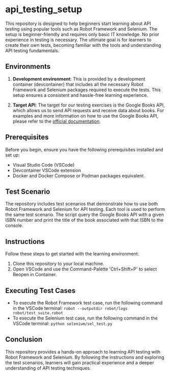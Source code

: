 # api_testing_setup

This repository is designed to help beginners start learning about API testing using popular tools such as Robot Framework and Selenium. The setup is beginner-friendly and requires only basic IT knowledge. No prior experience in testing is necessary. The ultimate goal is for learners to create their own tests, becoming familiar with the tools and understanding API testing fundamentals.

## Environments
1. **Development environment**: This is provided by a development container (devcontainer) that includes all the necessary Robot Framework and Selenium packages required to execute the tests. This setup ensures a consistent and hassle-free learning experience.

2. **Target API**: The target for our testing exercises is the Google Books API, which allows us to send API requests and receive data about books. For examples and more information on how to use the Google Books API, please refer to the [official documentation](https://developers.google.com/books/docs/v1/getting_started).

## Prerequisites
Before you begin, ensure you have the following prerequisites installed and set up:

- Visual Studio Code (VSCode) 
- Devcontainer VSCode extension
- Docker and Docker Compose or Podman packages equivalent.

## Test Scenario
The repository includes test scenarios that demonstrate how to use both Robot Framework and Selenium for API testing. Each tool is used to perform the same test scenario. The script query the Google Books API with a given ISBN number and print the title of the book associated with that ISBN to the console.

## Instructions
Follow these steps to get started with the learning environment:

1. Clone this repository to your local machine.
2. Open VSCode and use the Command-Palette 'Ctrl+Shift+P' to select Reopen in Container.

## Executing Test Cases
- To execute the Robot Framework test case, run the following command in the VSCode terminal:
`robot --outputdir robot/logs robot/test_suite.robot`
- To execute the Selenium test case, run the following command in the VSCode terminal:
`python selenium/sel_test.py`

## Conclusion
This repository provides a hands-on approach to learning API testing with Robot Framework and Selenium. By following the instructions and exploring the test scenarios, learners will gain practical experience and a deeper understanding of API testing techniques.